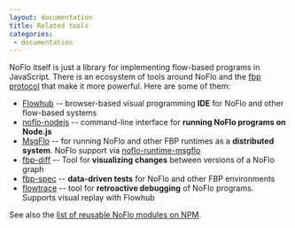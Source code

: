 ```yaml
---
layout: documentation
title: Related tools
categories:
 - documentation
---
```

NoFlo itself is just a library for implementing flow-based programs in JavaScript. There is an ecosystem of tools around NoFlo and the [fbp protocol](https://flowbased.github.io/fbp-protocol/) that make it more powerful. Here are some of them:

* [Flowhub](https://flowhub.io) -- browser-based visual programming **IDE** for NoFlo and other flow-based systems
* [noflo-nodejs](https://github.com/noflo/noflo-nodejs) -- command-line interface for **running NoFlo programs on Node.js**
* [MsgFlo](https://msgflo.org) -- for running NoFlo and other FBP runtimes as a **distributed system**. NoFlo support via [noflo-runtime-msgflo](https://github.com/noflo/noflo-runtime-msgflo)
* [fbp-diff](https://github.com/flowbased/fbp-diff) -- Tool for **visualizing changes** between versions of a NoFlo graph
* [fbp-spec](https://github.com/flowbased/fbp-spec) -- **data-driven tests** for NoFlo and other FBP environments
* [flowtrace](https://github.com/flowbased/flowtrace) -- tool for **retroactive debugging** of NoFlo programs. Supports visual replay with Flowhub

See also the [list of reusable NoFlo modules on NPM](/component/).
